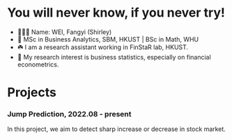 # You will never know, if you never try!

<!--
**shirleyweify/shirleyweify** is a ✨ _special_ ✨ repository because its `README.md` (this file) appears on your GitHub profile.

Here are some ideas to get you started:

- 🔭 I’m currently working on ...
- 🌱 I’m currently learning ...
- 👯 I’m looking to collaborate on ...
- 🤔 I’m looking for help with ...
- 💬 Ask me about ...
- 📫 How to reach me: ...
- 😄 Pronouns: ...
- ⚡ Fun fact: ...
-->

- 👱🏻‍♀️ Name: WEI, Fangyi (Shirley)
- 📍 MSc in Business Analytics, SBM, HKUST | BSc in Math, WHU
- ☘️ I am a research assistant working in FinStaR lab, HKUST.
- 🧐 My research interest is business statistics, especially on financial econometrics.

<!--

- 🔖 See more about me: https://shirleyweify.github.io

-->

# Projects

### Jump Prediction, 2022.08 - present

In this project, we aim to detect sharp increase or decrease in stock market.
